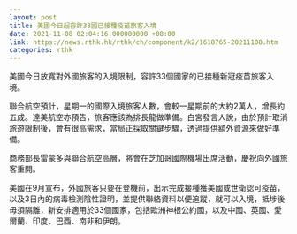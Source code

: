 ```yaml
---
layout: post
title: 美國今日起容許33國已接種疫苗旅客入境
date: 2021-11-08 02:04:16.000000000 +08:00
link: https://news.rthk.hk/rthk/ch/component/k2/1618765-20211108.htm
categories: rthk
---
```


美國今日放寬對外國旅客的入境限制，容許33個國家的已接種新冠疫苗旅客入境。

聯合航空預計，星期一的國際入境旅客人數，會較一星期前的大約2萬人，增長約五成。達美航空亦預告，旅客應該為排長龍做準備。白宮發言人說，由於預計取消旅遊限制後，會有很高需求，當局正採取關鍵步驟，透過提供額外資源來做好準備。

商務部長雷蒙多與聯合航空高層，將會在芝加哥國際機場出席活動，慶祝向外國旅客重開。

美國在9月宣布，外國旅客只要在登機前，出示完成接種獲美國或世衛認可疫苗，以及3日內的病毒檢測陰性證明，並提供聯絡資料以便追蹤，就可以入境，抵埗後毋須隔離，新安排適用於33個國家，包括歐洲神根公約國，以及中國、英國、愛爾蘭、印度、巴西、南非和伊朗。
